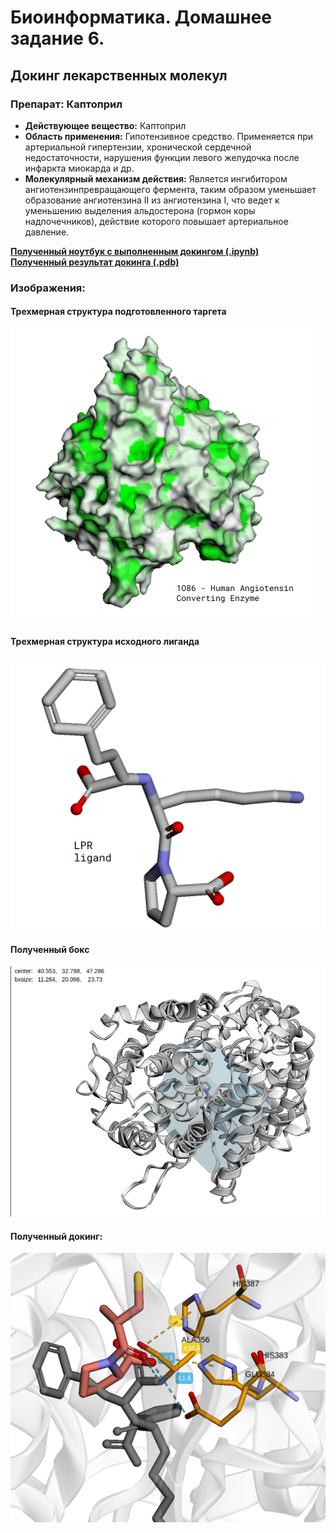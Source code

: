 Биоинформатика. Домашнее задание 6.
=====================
Докинг лекарственных молекул
-----------------------------------

### Препарат: Каптоприл
- **Действующее вещество:** Каптоприл
- **Область применения:** Гипотензивное средство. Применяется при артериальной гипертензии, хронической сердечной недостаточности, нарушения функции левого желудочка после инфаркта миокарда и др.
- **Молекулярный механизм действия:** Является ингибитором ангиотензинпревращающего фермента, таким образом уменьшает образование ангиотензина II из ангиотензина I, что ведет к уменьшению выделения альдостерона (гормон коры надпочечников), действие которого повышает артериальное давление.

[**Полученный ноутбук с выполненным докингом (.ipynb)**](https://github.com/spooky-soup/bioinformatics/blob/main/HW6/1O86_basic_molecular_docking.ipynb)
</br>
[**Полученный результат докинга (.pdb)**](https://github.com/spooky-soup/bioinformatics/blob/main/HW6/LIG_1_docking.pdb)

### Изображения:

#### Трехмерная структура подготовленного таргета
![Target](https://github.com/spooky-soup/bioinformatics/blob/main/HW6/images/1O86_target.png)

#### Трехмерная структура исходного лиганда
![Native ligand](https://github.com/spooky-soup/bioinformatics/blob/main/HW6/images/LPR_ligand.png)

#### Полученный бокс
![Box](https://github.com/spooky-soup/bioinformatics/blob/main/HW6/images/1O86_LPR_box.png)

#### Полученный докинг:
![Docking](https://github.com/spooky-soup/bioinformatics/blob/main/HW6/images/docking.png)
